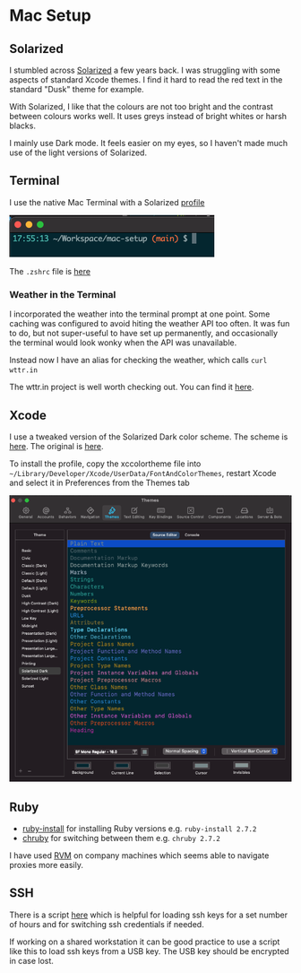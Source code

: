 # Mac Setup

## Solarized

I stumbled across [Solarized](https://github.com/altercation/solarized) a few years back. I was struggling with some aspects of standard Xcode themes. I find it hard to read the red text in the standard "Dusk" theme for example.

With Solarized, I like that the colours are not too bright and the contrast between colours works well. It uses greys instead of bright whites or harsh blacks.

I mainly use Dark mode. It feels easier on my eyes, so I haven't made much use of the light versions of Solarized.

## Terminal

I use the native Mac Terminal with a Solarized [profile](terminal/SolarizedDark.terminal)

![Terminal](images/Terminal.png)

The `.zshrc` file is [here](zsh/.zshrc)

### Weather in the Terminal

I incorporated the weather into the terminal prompt at one point. Some caching was configured to avoid hiting the weather API too often. It was fun to do, but not super-useful to have set up permanently, and occasionally the terminal would look wonky when the API was unavailable.

Instead now I have an alias for checking the weather, which calls `curl wttr.in`

The wttr.in project is well worth checking out. You can find it [here](https://github.com/chubin/wttr.in).

## Xcode

I use a tweaked version of the Solarized Dark color scheme. The scheme is [here](xcode/SolarizedDark.xccolortheme). The original is [here](https://github.com/stackia/solarized-xcode).

To install the profile, copy the xccolortheme file into `~/Library/Developer/Xcode/UserData/FontAndColorThemes`, restart Xcode and select it in Preferences from the Themes tab

![Xcode](images/XcodeTheme.png)

## Ruby

- [ruby-install](https://github.com/postmodern/ruby-install) for installing Ruby versions e.g. `ruby-install 2.7.2`
- [chruby](https://github.com/postmodern/chruby) for switching between them e.g. `chruby 2.7.2`

I have used [RVM](https://rvm.io) on company machines which seems able to navigate proxies more easily.

## SSH

There is a script [here](ssh/loadkeys.sh) which is helpful for loading ssh keys for a set number of hours and for switching ssh credentials if needed.

If working on a shared workstation it can be good practice to use a script like this to load ssh keys from a USB key. The USB key should be encrypted in case lost.
